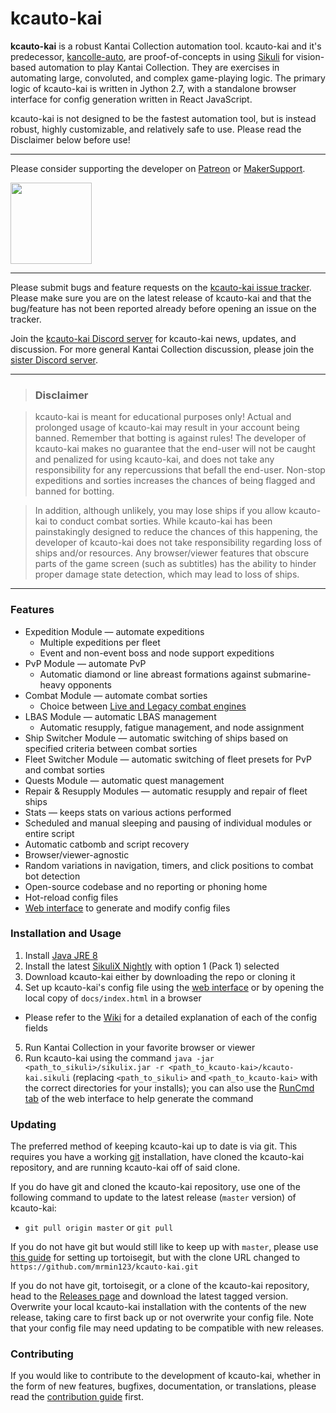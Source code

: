 # kcauto-kai

**kcauto-kai** is a robust Kantai Collection automation tool. kcauto-kai and it's predecessor, [kancolle-auto](https://github.com/mrmin123/kancolle-auto), are proof-of-concepts in using [Sikuli](http://sikulix.com/) for vision-based automation to play Kantai Collection. They are exercises in automating large, convoluted, and complex game-playing logic. The primary logic of kcauto-kai is written in Jython 2.7, with a standalone browser interface for config generation written in React JavaScript.

kcauto-kai is not designed to be the fastest automation tool, but is instead robust, highly customizable, and relatively safe to use. Please read the Disclaimer below before use!

---

Please consider supporting the developer on [Patreon](https://www.patreon.com/mrmin123) or [MakerSupport](https://www.makersupport.com/mrmin123).

<a href="https://www.patreon.com/mrmin123"><img src="https://c5.patreon.com/external/logo/become_a_patron_button.png" width="130" /></a>

---

Please submit bugs and feature requests on the [kcauto-kai issue tracker](https://github.com/mrmin123/kcauto-kai/issues). Please make sure you are on the latest release of kcauto-kai and that the bug/feature has not been reported already before opening an issue on the tracker.

Join the [kcauto-kai Discord server](https://discord.gg/smAhRKw) for kcauto-kai news, updates, and discussion. For more general Kantai Collection discussion, please join the [sister Discord server](https://discord.gg/2tt5Der).


---

> ### Disclaimer

> kcauto-kai is meant for educational purposes only! Actual and prolonged usage of kcauto-kai may result in your account being banned. Remember that botting is against rules! The developer of kcauto-kai makes no guarantee that the end-user will not be caught and penalized for using kcauto-kai, and does not take any responsibility for any repercussions that befall the end-user. Non-stop expeditions and sorties increases the chances of being flagged and banned for botting.

> In addition, although unlikely, you may lose ships if you allow kcauto-kai to conduct combat sorties. While kcauto-kai has been painstakingly designed to reduce the chances of this happening, the developer of kcauto-kai does not take responsibility regarding loss of ships and/or resources. Any browser/viewer features that obscure parts of the game screen (such as subtitles) has the ability to hinder proper damage state detection, which may lead to loss of ships.

---

### Features

* Expedition Module &mdash; automate expeditions
  * Multiple expeditions per fleet
  * Event and non-event boss and node support expeditions
* PvP Module &mdash; automate PvP
  * Automatic diamond or line abreast formations against submarine-heavy opponents
* Combat Module &mdash; automate combat sorties
  * Choice between [Live and Legacy combat engines](https://github.com/mrmin123/kcauto-kai/wiki/Config:-Combat-section#engine)
* LBAS Module &mdash; automatic LBAS management
  * Automatic resupply, fatigue management, and node assignment
* Ship Switcher Module &mdash; automatic switching of ships based on specified criteria between combat sorties
* Fleet Switcher Module &mdash; automatic switching of fleet presets for PvP and combat sorties
* Quests Module &mdash; automatic quest management
* Repair & Resupply Modules &mdash; automatic resupply and repair of fleet ships
* Stats &mdash; keeps stats on various actions performed
* Scheduled and manual sleeping and pausing of individual modules or entire script
* Automatic catbomb and script recovery
* Browser/viewer-agnostic
* Random variations in navigation, timers, and click positions to combat bot detection
* Open-source codebase and no reporting or phoning home
* Hot-reload config files
* [Web interface](https://mrmin123.github.io/kcauto-kai/) to generate and modify config files


### Installation and Usage

1. Install [Java JRE 8](http://www.oracle.com/technetwork/java/javase/downloads/jre8-downloads-2133155.html)
2. Install the latest [SikuliX Nightly](https://raiman.github.io/SikuliX1/nightly.html) with option 1 (Pack 1) selected
3. Download kcauto-kai either by downloading the repo or cloning it
4. Set up kcauto-kai's config file using the [web interface](https://mrmin123.github.io/kcauto-kai/) or by opening the local copy of `docs/index.html` in a browser
  * Please refer to the [Wiki](https://github.com/mrmin123/kcauto-kai/wiki/Configuration#config-file) for a detailed explanation of each of the config fields
5. Run Kantai Collection in your favorite browser or viewer
6. Run kcauto-kai using the command `java -jar <path_to_sikuli>/sikulix.jar -r <path_to_kcauto-kai>/kcauto-kai.sikuli` (replacing `<path_to_sikuli>` and `<path_to_kcauto-kai>` with the correct directories for your installs); you can also use the [RunCmd tab](https://mrmin123.github.io/kcauto-kai/#runcmd) of the web interface to help generate the command

### Updating

The preferred method of keeping kcauto-kai up to date is via git. This requires you have a working [git](https://git-scm.com/) installation, have cloned the kcauto-kai repository, and are running kcauto-kai off of said clone.

If you do have git and cloned the kcauto-kai repository, use one of the following command to update to the latest release (`master` version) of kcauto-kai:

* `git pull origin master` or `git pull`

If you do not have git but would still like to keep up with `master`, please use [this guide](https://github.com/KC3Kai/KC3Kai/wiki/Setup-development-build) for setting up tortoisegit, but with the clone URL changed to `https://github.com/mrmin123/kcauto-kai.git`

If you do not have git, tortoisegit, or a clone of the kcauto-kai repository, head to the [Releases page](https://github.com/mrmin123/kcauto-kai/releases) and download the latest tagged version. Overwrite your local kcauto-kai installation with the contents of the new release, taking care to first back up or not overwrite your config file. Note that your config file may need updating to be compatible with new releases.

### Contributing

If you would like to contribute to the development of kcauto-kai, whether in the form of new features, bugfixes, documentation, or translations, please read the [contribution guide](https://github.com/mrmin123/kcauto-kai/blob/master/CONTRIBUTING.md) first.
